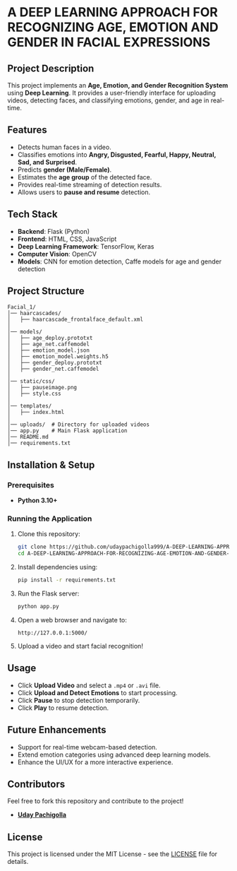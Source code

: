 # A DEEP LEARNING APPROACH FOR RECOGNIZING AGE, EMOTION AND GENDER IN FACIAL EXPRESSIONS

## Project Description
This project implements an **Age, Emotion, and Gender Recognition System** using **Deep Learning**. It provides a user-friendly interface for uploading videos, detecting faces, and classifying emotions, gender, and age in real-time.

## Features
- Detects human faces in a video.
- Classifies emotions into **Angry, Disgusted, Fearful, Happy, Neutral, Sad, and Surprised**.
- Predicts **gender (Male/Female)**.
- Estimates the **age group** of the detected face.
- Provides real-time streaming of detection results.
- Allows users to **pause and resume** detection.

## Tech Stack
- **Backend**: Flask (Python)
- **Frontend**: HTML, CSS, JavaScript
- **Deep Learning Framework**: TensorFlow, Keras
- **Computer Vision**: OpenCV
- **Models**: CNN for emotion detection, Caffe models for age and gender detection

## Project Structure
```
Facial_1/
│── haarcascades/
│   ├── haarcascade_frontalface_default.xml
│
│── models/
│   ├── age_deploy.prototxt
│   ├── age_net.caffemodel
│   ├── emotion_model.json
│   ├── emotion_model.weights.h5
│   ├── gender_deploy.prototxt
│   ├── gender_net.caffemodel
│
│── static/css/
│   ├── pauseimage.png
│   ├── style.css
│
│── templates/
│   ├── index.html
│
│── uploads/  # Directory for uploaded videos
│── app.py    # Main Flask application
│── README.md
│── requirements.txt
```

## Installation & Setup
### Prerequisites
- **Python 3.10+**

### Running the Application
1. Clone this repository:
    ```sh
    git clone https://github.com/udaypachigolla999/A-DEEP-LEARNING-APPROACH-FOR-RECOGNIZING-AGE-EMOTION-AND-GENDER-IN-FACIAL-EXPRESSIONS.git
    cd A-DEEP-LEARNING-APPROACH-FOR-RECOGNIZING-AGE-EMOTION-AND-GENDER-IN-FACIAL-EXPRESSIONS
    ```
2. Install dependencies using:

    ```sh
    pip install -r requirements.txt
    ```
3. Run the Flask server:
    ```sh
    python app.py
    ```
4. Open a web browser and navigate to:
    ```
    http://127.0.0.1:5000/
    ```
5. Upload a video and start facial recognition!

## Usage
- Click **Upload Video** and select a `.mp4` or `.avi` file.
- Click **Upload and Detect Emotions** to start processing.
- Click **Pause** to stop detection temporarily.
- Click **Play** to resume detection.

## Future Enhancements
- Support for real-time webcam-based detection.
- Extend emotion categories using advanced deep learning models.
- Enhance the UI/UX for a more interactive experience.

## **Contributors**
Feel free to fork this repository and contribute to the project!

- [**Uday Pachigolla**](https://github.com/udaypachigolla999/)

## License
This project is licensed under the MIT License - see the [LICENSE](LICENSE) file for details.